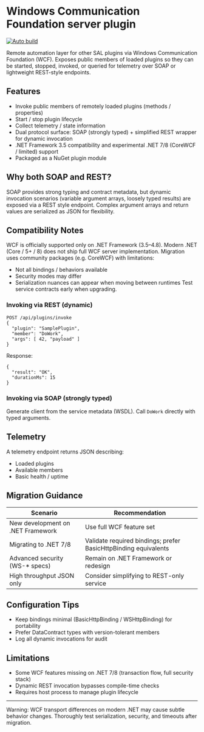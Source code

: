 # Windows Communication Foundation server plugin
[![Auto build](https://github.com/DKorablin/Plugin.WcfServer/actions/workflows/release.yml/badge.svg)](https://github.com/DKorablin/Plugin.WcfServer/releases/latest)

Remote automation layer for other SAL plugins via Windows Communication Foundation (WCF). Exposes public members of loaded plugins so they can be started, stopped, invoked, or queried for telemetry over SOAP or lightweight REST-style endpoints.

## Features
- Invoke public members of remotely loaded plugins (methods / properties)
- Start / stop plugin lifecycle
- Collect telemetry / state information
- Dual protocol surface: SOAP (strongly typed) + simplified REST wrapper for dynamic invocation
- .NET Framework 3.5 compatibility and experimental .NET 7/8 (CoreWCF / limited) support
- Packaged as a NuGet plugin module

## Why both SOAP and REST?
SOAP provides strong typing and contract metadata, but dynamic invocation scenarios (variable argument arrays, loosely typed results) are exposed via a REST style endpoint. Complex argument arrays and return values are serialized as JSON for flexibility.

## Compatibility Notes
WCF is officially supported only on .NET Framework (3.5–4.8). Modern .NET (Core / 5+ / 8) does not ship full WCF server implementation. Migration uses community packages (e.g. CoreWCF) with limitations:
- Not all bindings / behaviors available
- Security modes may differ
- Serialization nuances can appear when moving between runtimes
Test service contracts early when upgrading.

### Invoking via REST (dynamic)
```
POST /api/plugins/invoke
{
  "plugin": "SamplePlugin",
  "member": "DoWork",
  "args": [ 42, "payload" ]
}
```
Response:
```
{
  "result": "OK",
  "durationMs": 15
}
```

### Invoking via SOAP (strongly typed)
Generate client from the service metadata (WSDL). Call `DoWork` directly with typed arguments.

## Telemetry
A telemetry endpoint returns JSON describing:
- Loaded plugins
- Available members
- Basic health / uptime

## Migration Guidance
| Scenario | Recommendation |
|----------|----------------|
| New development on .NET Framework | Use full WCF feature set |
| Migrating to .NET 7/8 | Validate required bindings; prefer BasicHttpBinding equivalents |
| Advanced security (WS-* specs) | Remain on .NET Framework or redesign |
| High throughput JSON only | Consider simplifying to REST-only service |

## Configuration Tips
- Keep bindings minimal (BasicHttpBinding / WSHttpBinding) for portability
- Prefer DataContract types with version-tolerant members
- Log all dynamic invocations for audit

## Limitations
- Some WCF features missing on .NET 7/8 (transaction flow, full security stack)
- Dynamic REST invocation bypasses compile-time checks
- Requires host process to manage plugin lifecycle



---
Warning: WCF transport differences on modern .NET may cause subtle behavior changes. Thoroughly test serialization, security, and timeouts after migration.